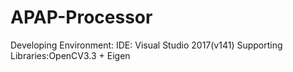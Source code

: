 # APAP-Processor
Developing Environment:
IDE: Visual Studio 2017(v141)
Supporting Libraries:OpenCV3.3 + Eigen
